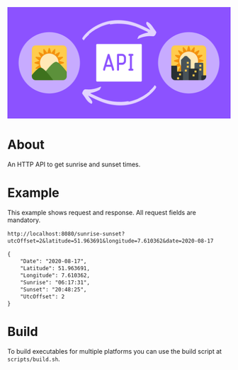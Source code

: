 ![sunrise-sunset-api](https://raw.githubusercontent.com/bst27/sunrise-sunset-api/master/website/banner.png)

# About
An HTTP API to get sunrise and sunset times.

# Example
This example shows request and response. All request fields are mandatory.
```
http://localhost:8080/sunrise-sunset?utcOffset=2&latitude=51.963691&longitude=7.610362&date=2020-08-17
```
```
{
    "Date": "2020-08-17",
    "Latitude": 51.963691,
    "Longitude": 7.610362,
    "Sunrise": "06:17:31",
    "Sunset": "20:48:25",
    "UtcOffset": 2
}
```

# Build
To build executables for multiple platforms you can use the build script at `scripts/build.sh`.